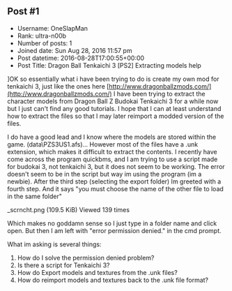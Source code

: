 ## Post #1
- Username: OneSlapMan
- Rank: ultra-n00b
- Number of posts: 1
- Joined date: Sun Aug 28, 2016 11:57 pm
- Post datetime: 2016-08-28T17:00:55+00:00
- Post Title: Dragon Ball Tenkaichi 3 [PS2] Extracting models help

]OK so essentially what i have been trying to do is create my own mod for tenkaichi 3, just like the ones here [http://www.dragonballzmods.com/](http://www.dragonballzmods.com/)
I have been trying to extract the character models from Dragon Ball Z Budokai Tenkaichi 3 for a while now but I just can't find
any good tutorials. I hope that I can at least understand how to extract the files so that I may later reimport a modded version of the files. 

I do have a good lead and I know where the models are stored within the game. (data\PZS3US1.afs)... However most of the files have a .unk extension, which makes it difficult to extract the contents. I recently have come across the program quickbms, and I am trying to use a script made for budokai 3, not tenkaichi 3, but it does not seem to be working. The error doesn't seem to be in the script but way im using the program (im a newbie). After the third step (selecting the export folder) Im greeted with a fourth step. And it says "you must choose the name of the other file to load in the same folder"



_scrncht.png (109.5 KiB) Viewed 139 times


Which makes no goddamn sense so I just type in a folder name and click open. But then I am left with "error permission denied." in the cmd prompt.

What im asking is several things: 
1. How do I solve the permission denied problem?
2. Is there a script for Tenkaichi 3?
3. How do Export models and textures from the .unk files?
4. How do reimport models and textures back to the .unk file format?
